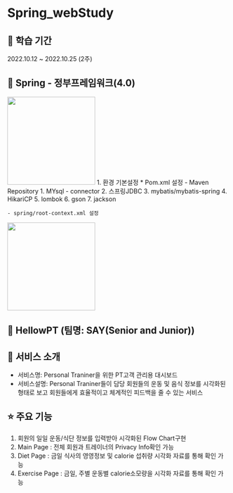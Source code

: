 # Spring_webStudy

## 📅 학습 기간
2022.10.12 ~ 2022.10.25 (2주)
<br>

## 📎 Spring - 정부프레임워크(4.0)
<img src="https://github.com/JangGunWook/Spring_webStudy/assets/119468128/32492e68-9878-45c8-b844-816af55ec455" width="200" height="200">
1. 환경 기본설정
  * Pom.xml 설정
    - Maven Repository
      1. MYsql - connector
      2. 스프링JDBC
      3. mybatis/mybatis-spring
      4. HikariCP
      5. lombok
      6. gson
      7. jackson 
  
    - spring/root-context.xml 설정
  <img src="https://github.com/JangGunWook/Spring_webStudy/assets/119468128/c521bf44-3155-4dd5-a433-90a2e1b228cc" width="200" height="200">



## 📎 HellowPT (팀명: SAY(Senior and Junior))




## 👀 서비스 소개
* 서비스명:  Personal Traniner을 위한 PT고객 관리용 대시보드 
* 서비스설명: Personal Traniner들이 담당 회원들의 운동 및 음식 정보를 시각화된 형태로 보고 
회원들에게 효율적이고 체계적인 피드백을 줄 수 있는 서비스



## ⭐ 주요 기능
1. 회원의 일일 운동/식단 정보를 입력받아 시각화된 Flow Chart구현
2. Main Page : 전체 회원과 트레이너의 Privacy Info확인 가능
3. Diet Page :  금일 식사의 영영정보 및 calorie 섭취량 시각화 자료를 통해 확인 가능
4. Exercise Page : 금일, 주별 운동별 calorie소모량을 시각화 자료를 통해 확인 가능
